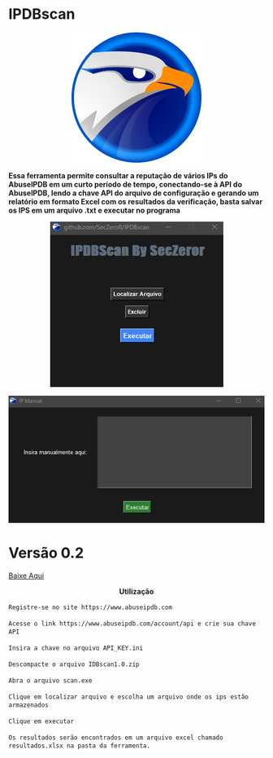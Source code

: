 # IPDBscan


 

<p align="center">
  <img src="imagens/eagle1.png" alt="IPDB"</p>

<b>Essa ferramenta permite consultar a reputação de vários IPs do AbuseIPDB em um curto período de tempo, conectando-se à API do AbuseIPDB, lendo a chave API do arquivo de configuração e gerando um relatório em formato Excel com os resultados da verificação, basta salvar os IPS em um arquivo .txt e executar no programa</b>

<p align="center">
  <img src="imagens/idbscan2.png" alt="IPDB"/>
</p>
<p align="center">
  <img src="imagens/idbscan.png" alt="IPDB"/>
</p>
<p align="center">

<p/>

# Versão 0.2 

<a href="https://github.com/SecZeroR/IPDBscan/releases/download/ipdbscan/IDBscan0.2.zip">   Baixe Aqui </a></p>

<p align="center">
<b>Utilização</b> </p>


```
Registre-se no site https://www.abuseipdb.com

Acesse o link https://www.abuseipdb.com/account/api e crie sua chave API

Insira a chave no arquivo API_KEY.ini

Descompacte o arquivo IDBscan1.0.zip

Abra o arquivo scan.exe 

Clique em localizar arquivo e escolha um arquivo onde os ips estão armazenados

Clique em executar

Os resultados serão encontrados em um arquivo excel chamado resultados.xlsx na pasta da ferramenta.

```




